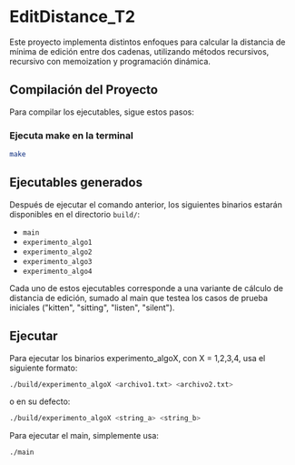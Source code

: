 # EditDistance_T2

Este proyecto implementa distintos enfoques para calcular la distancia de mínima de edición entre dos cadenas, utilizando métodos recursivos, recursivo con memoization y programación dinámica.

## Compilación del Proyecto

Para compilar los ejecutables, sigue estos pasos:

### **Ejecuta make en la terminal**
```bash
make 
```
## Ejecutables generados

Después de ejecutar el comando anterior, los siguientes binarios estarán disponibles en el directorio `build/`:

- `main`
- `experimento_algo1`
- `experimento_algo2`
- `experimento_algo3`
- `experimento_algo4`

Cada uno de estos ejecutables corresponde a una variante de cálculo de distancia de edición, sumado al main que testea los casos de prueba iniciales ("kitten", "sitting", "listen", "silent").

## Ejecutar
Para ejecutar los binarios experimento_algoX, con X = 1,2,3,4, usa el siguiente formato:
```bash
./build/experimento_algoX <archivo1.txt> <archivo2.txt>
```
o en su defecto:
```bash
./build/experimento_algoX <string_a> <string_b>
```
Para ejecutar el main, simplemente usa:
```bash
./main
```
